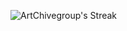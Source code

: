 ![ArtChivegroup's Streak](https://github-readme-streak-stats.herokuapp.com/?user=ArtChivegroup&theme=vue-dark&hide_border=true)
